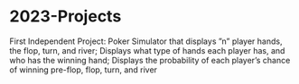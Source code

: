 # 2023-Projects
 First Independent Project: Poker Simulator that displays ”n” player hands, the flop, turn, and river; Displays what type of hands each player has, and who has the winning hand; Displays the probability of each player’s chance of winning pre-flop, flop, turn, and river
